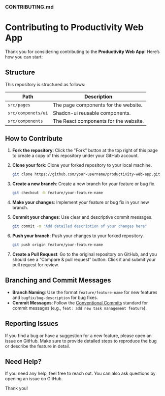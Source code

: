 
### **CONTRIBUTING.md**


# Contributing to Productivity Web App

Thank you for considering contributing to the **Productivity Web App**! Here’s how you can start:

## Structure

This repository is structured as follows:



| Path                  | Description                              |
| --------------------- | ---------------------------------------- |
| `src/pages`       | The page components for the website. |
| `src/componets/ui`       | Shadcn-ui reusable components. |
| `src/components` | The React components for the website.    |

## How to Contribute

1. **Fork the repository**: Click the "Fork" button at the top right of this page to create a copy of this repository under your GitHub account.

2. **Clone your fork**: Clone your forked repository to your local machine.

    ```bash
    git clone https://github.com/your-username/productivity-web-app.git
    ```

3. **Create a new branch**: Create a new branch for your feature or bug fix.

    ```bash
    git checkout -b feature/your-feature-name
    ```

4. **Make your changes**: Implement your feature or bug fix in your new branch.

5. **Commit your changes**: Use clear and descriptive commit messages.

    ```bash
    git commit -m "Add detailed description of your changes here"
    ```

6. **Push your branch**: Push your changes to your forked repository.

    ```bash
    git push origin feature/your-feature-name
    ```

7. **Create a Pull Request**: Go to the original repository on GitHub, and you should see a “Compare & pull request” button. Click it and submit your pull request for review.

## Branching and Commit Messages

- **Branch Naming**: Use the format `feature/feature-name` for new features and `bugfix/bug-description` for bug fixes.
- **Commit Messages**: Follow the [Conventional Commits](https://www.conventionalcommits.org/en/v1.0.0/) standard for commit messages (e.g., `feat: add new task management feature`).

## Reporting Issues

If you find a bug or have a suggestion for a new feature, please open an issue on GitHub. Make sure to provide detailed steps to reproduce the bug or describe the feature in detail.

## Need Help?

If you need any help, feel free to reach out. You can also ask questions by opening an issue on GitHub.

Thank you!

